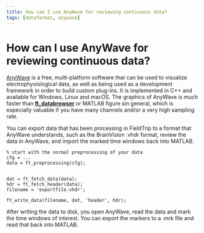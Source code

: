 ```yaml
---
title: How can I use AnyWave for reviewing continuous data?
tags: [dataformat, anywave]
---
```


# How can I use AnyWave for reviewing continuous data?

[AnyWave](http://meg.univ-amu.fr/wiki/AnyWave) is a free, multi-platform software that can be used to visualize electrophysiological data, as well as being used as a development framework in order to build custom plug-ins. It is implemented in C++ and available for Windows, Linux and macOS. The graphics of AnyWave is much faster than **[ft_databrowser](/reference/ft_databrowser)** or MATLAB figure sin general, which is especially valuable if you have many channels and/or a very high sampling rate.

You can export data that has been processing in FieldTrip to a format that AnyWave understands, such as the BrainVision .vhdr format, review the data in AnyWave, and import the marked time windows back into MATLAB.

    % start with the normal preprocessing of your data
    cfg = ...
    data = ft_preprocessing(cfg);


    dat = ft_fetch_data(data);
    hdr = ft_fetch_header(data);
    filename = 'exportfile.vhdr';

    ft_write_data(filename, dat, 'header', hdr);

After writing the data to disk, you open AnyWave, read the data and mark the time windows of interest. You can export the markers to a .mrk file and read that back into MATLAB.
